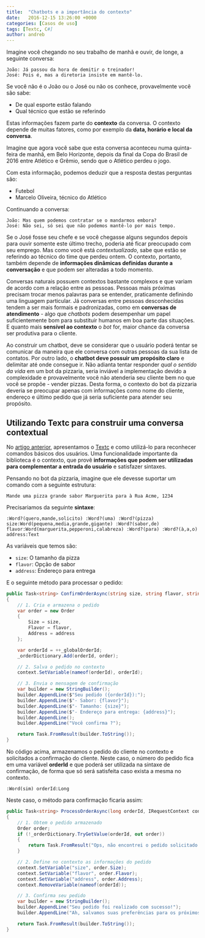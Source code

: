 ```yaml
---
title:  "Chatbots e a importância do contexto"
date:   2016-12-15 13:26:00 +0000
categories: [Casos de uso]
tags: [Textc, C#]
author: andreb
---
```


Imagine você chegando no seu trabalho de manhã e ouvir, de longe, a seguinte conversa:

```
João: Já passou da hora de demitir o treinador!
José: Pois é, mas a diretoria insiste em mantê-lo.
```
Se você não é o João ou o José ou não os conhece, provavelmente você são sabe:

- De qual esporte estão falando
- Qual técnico que estão se referindo

Estas informações fazem parte do **contexto** da conversa. O contexto depende de muitas fatores, como por exemplo da **data, horário e local da conversa**. 

<!--preview--> 

Imagine que agora você sabe que esta conversa aconteceu numa quinta-feira de manhã, em Belo Horizonte, depois da final da Copa do Brasil de 2016 entre Atlético e Grêmio, sendo que o Atlético perdeu o jogo.

Com esta informação, podemos deduzir que a resposta destas perguntas são:

- Futebol
- Marcelo Oliveira, técnico do Atlético

Continuando a conversa:

```
João: Mas quem podemos contratar se o mandarmos embora?
José: Não sei, só sei que não podemos mantê-lo por mais tempo.
```

Se o José fosse seu chefe e se você chegasse alguns segundos depois para ouvir somente este último trecho, poderia até ficar preocupado com seu emprego. Mas como você está *contextualizado*, sabe que estão se referindo ao técnico do time que perdeu ontem. O contexto, portanto, também depende de **informações dinâmicas definidas durante a conversação** e que podem ser alteradas a todo momento.

Conversas naturais possuem contextos bastante complexos e que variam de acordo com a relação entre as pessoas. Pessoas mais próximas precisam trocar menos palavras para se entender, praticamente definindo uma linguagem particular. Já conversas entre pessoas desconhecidas tendem a ser mais formais e padronizadas, como em **conversas de atendimento** - algo que *chatbots* podem desempenhar um papel suficientemente bom para substituir humanos em boa parte das situações. E quanto mais **sensível ao contexto** o *bot* for, maior chance da conversa ser produtiva para o cliente.

Ao construir um chatbot, deve se considerar que o usuário poderá tentar se comunicar da maneira que ele conversa com outras pessoas da sua lista de contatos. Por outro lado, o **chatbot deve possuir um propósito claro** e delimitar até onde consegue ir. Não adianta tentar responder *qual o sentido da vida* em um bot da pizzaria, seria inviável a implementação devido a complexidade e provavelmente você não atenderia seu cliente bem no que você se propõe - vender pizzas. Desta forma, o contexto do bot da pizzaria deveria se preocupar apenas com informações como nome do cliente, endereço e último pedido que já seria suficiente para atender seu propósito.

## Utilizando Textc para construir uma conversa contextual

No [artigo anterior](http://blog.blip.ai/2016/10/17/chatbots-com-textc.html), apresentamos o [Textc](https://github.com/takenet/textc-csharp) e como utilizá-lo para reconhecer comandos básicos dos usuários. Uma funcionalidade importante da biblioteca é o contexto, que provê **informações que podem ser utilizadas para complementar a entrada do usuário** e satisfazer sintaxes.

Pensando no bot da pizzaria, imagine que ele devesse suportar um comando com a seguinte estrutura:

```
Mande uma pizza grande sabor Marguerita para à Rua Acme, 1234
```

Precisariamos da seguinte **sintaxe**:

```
:Word?(quero,mande,solicito) :Word?(uma) :Word?(pizza) size:Word(pequena,media,grande,gigante) :Word?(sabor,de) flavor:Word(marguerita,pepperoni,calabreza) :Word?(para) :Word?(à,a,o) address:Text
```

As variáveis que temos são:

- `size`: O tamanho da pizza
- `flavor`: Opção de sabor
- `address`: Endereço para entrega

E o seguinte método para processar o pedido:

```csharp
public Task<string> ConfirmOrderAsync(string size, string flavor, string address, IRequestContext context)
{
    // 1. Cria e armazena o pedido
    var order = new Order
    {
        Size = size,
        Flavor = flavor,
        Address = address
    };

    var orderId = ++_globalOrderId;
    _orderDictionary.Add(orderId, order);

    // 2. Salva o pedido no contexto
    context.SetVariable(nameof(orderId), orderId);

    // 3. Envia o mensagem de confirmação
    var builder = new StringBuilder();
    builder.AppendLine($"Seu pedido ({orderId}):");
    builder.AppendLine($"- Sabor: {flavor}");
    builder.AppendLine($"- Tamanho: {size}");
    builder.AppendLine($"- Endereço para entrega: {address}");
    builder.AppendLine();
    builder.AppendLine("Você confirma ?");

    return Task.FromResult(builder.ToString());
}
```

No código acima, armazenamos o pedido do cliente no contexto e solicitados a confirmação do cliente. Neste caso, o número do pedido fica em uma variável **orderId** e que poderá ser utilizada na sintaxe de confirmação, de forma que só será satisfeita caso exista a mesma no contexto.

```
:Word(sim) orderId:Long
```

Neste caso, o método para confirmação ficaria assim:

```csharp        
public Task<string> ProcessOrderAsync(long orderId, IRequestContext context)
{
    // 1. Obtem o pedido armazenado
    Order order;
    if (!_orderDictionary.TryGetValue(orderId, out order))
    {
        return Task.FromResult("Ops, não encontrei o pedido solicitado :(");
    }

    // 2. Define no contexto as informações do pedido
    context.SetVariable("size", order.Size);
    context.SetVariable("flavor", order.Flavor);
    context.SetVariable("address", order.Address);
    context.RemoveVariable(nameof(orderId));

    // 3. Confirma seu pedido
    var builder = new StringBuilder();
    builder.AppendLine("Seu pedido foi realizado com sucesso!");
    builder.AppendLine("Ah, salvamos suas preferências para os próximos pedidos :)");

    return Task.FromResult(builder.ToString());
}
```